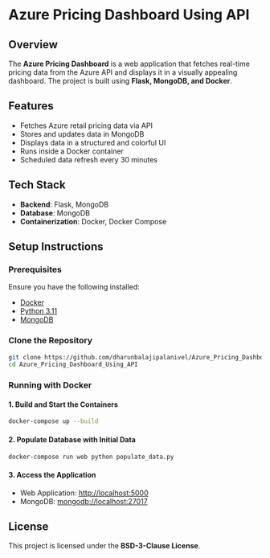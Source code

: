 # Azure Pricing Dashboard Using API

## Overview
The **Azure Pricing Dashboard** is a web application that fetches real-time pricing data from the Azure API and displays it in a visually appealing dashboard. The project is built using **Flask, MongoDB, and Docker**.

## Features
- Fetches Azure retail pricing data via API
- Stores and updates data in MongoDB
- Displays data in a structured and colorful UI
- Runs inside a Docker container
- Scheduled data refresh every 30 minutes

## Tech Stack
- **Backend**: Flask, MongoDB
- **Database**: MongoDB
- **Containerization**: Docker, Docker Compose

## Setup Instructions
### Prerequisites
Ensure you have the following installed:
- [Docker](https://www.docker.com/get-started)
- [Python 3.11](https://www.python.org/downloads/)
- [MongoDB](https://www.mongodb.com/)

### Clone the Repository
```bash
git clone https://github.com/dharunbalajipalanivel/Azure_Pricing_Dashboard_Using_API.git
cd Azure_Pricing_Dashboard_Using_API
```

### Running with Docker
#### 1. Build and Start the Containers
```bash
docker-compose up --build
```
#### 2. Populate Database with Initial Data
```bash
docker-compose run web python populate_data.py
```
#### 3. Access the Application
- Web Application: [http://localhost:5000](http://localhost:5000)
- MongoDB: [mongodb://localhost:27017](mongodb://localhost:27017)

## License
This project is licensed under the **BSD-3-Clause License**.
